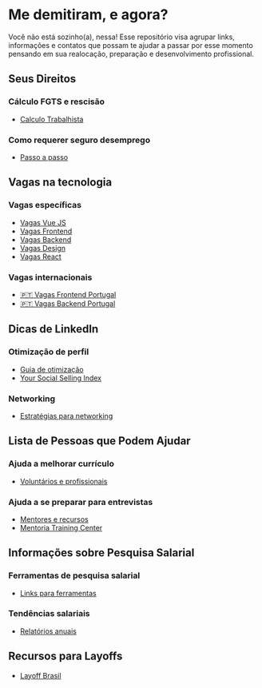 # Me demitiram, e agora?

Você não está sozinho(a), nessa! 
Esse repositório visa agrupar links, informações e contatos que possam te ajudar a passar por esse momento pensando em sua realocação, preparação e desenvolvimento profissional.

## Seus Direitos

### Cálculo FGTS e rescisão
- [Calculo Trabalhista](https://calculoexato.com.br/submenu.aspx?codMenu=Trab)

### Como requerer seguro desemprego
- [Passo a passo](https://www.gov.br/pt-br/servicos/solicitar-o-seguro-desemprego)

## Vagas na tecnologia

### Vagas específicas
- [Vagas Vue JS](https://github.com/vuejs-br/vagas)
- [Vagas Frontend](https://github.com/frontendbr/vagas)
- [Vagas Backend](https://github.com/backend-br/vagas)
- [Vagas Design](https://github.com/remotejobsbr/design-ux-vagas)
- [Vagas React](https://github.com/react-brasil/vagas)

### Vagas internacionais
- [🇵🇹 Vagas Frontend Portugal](https://github.com/frontend-pt/vagas)
- [🇵🇹 Vagas Backend Portugal](https://github.com/backend-pt/vagas)

## Dicas de LinkedIn
### Otimização de perfil
- [Guia de otimização](#)
- [Your Social Selling Index](https://www.linkedin.com/sales/ssi)

### Networking
- [Estratégias para networking](#)

## Lista de Pessoas que Podem Ajudar



### Ajuda a melhorar currículo
- [Voluntários e profissionais](#)

### Ajuda a se preparar para entrevistas
- [Mentores e recursos](#)
- [Mentoria Training Center](https://github.com/training-center/mentoria)

## Informações sobre Pesquisa Salarial
### Ferramentas de pesquisa salarial
- [Links para ferramentas](#)

### Tendências salariais
- [Relatórios anuais](https://pesquisa.codigofonte.com.br/2024)

## Recursos para Layoffs
- [Layoff Brasil](https://www.layoffsbrasil.com/)
